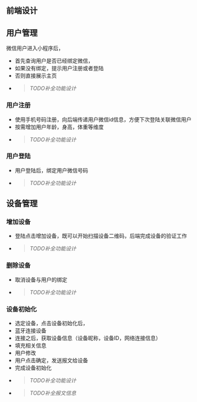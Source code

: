 ## 前端设计

## 用户管理
微信用户进入小程序后，
- 首先查询用户是否已经绑定微信，
- 如果没有绑定，提示用户注册或者登陆
- 否则直接展示主页
- > *TODO补全功能设计*
### 用户注册
- 使用手机号码注册，向后端传递用户微信id信息，方便下次登陆关联微信用户
- 按需增加用户年龄，身高，体重等维度
- > *TODO补全功能设计*
### 用户登陆
- 用户登陆后，绑定用户微信号码
- > *TODO补全功能设计*

## 设备管理
### 增加设备
- 登陆点击增加设备，既可以开始扫描设备二维码，后端完成设备的验证工作
- > *TODO补全功能设计*
### 删除设备
- 取消设备与用户的绑定
- > *TODO补全功能设计*
### 设备初始化
- 选定设备，点击设备初始化后，
- 蓝牙连接设备
- 连接之后，获取设备信息（设备昵称，设备ID，网络连接信息）
- 填充相关信息
- 用户修改
- 用户点击确定，发送报文给设备
- 完成设备初始化
- > *TODO补全功能设计*
- > *TODO补全报文信息*